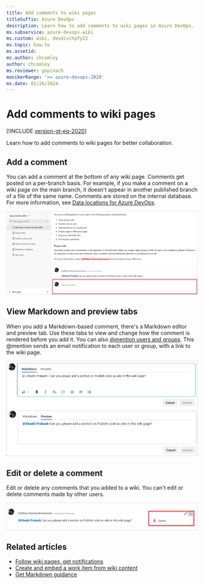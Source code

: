 ```yaml
---
title: Add comments to wiki pages 
titleSuffix: Azure DevOps 
description: Learn how to add comments to wiki pages in Azure DevOps. 
ms.subservice: azure-devops-wiki
ms.custom: wiki, devdivchpfy22
ms.topic: how-to
ms.assetid:
ms.author: chcomley
author: chcomley
ms.reviewer: gopinach
monikerRange: '>= azure-devops-2020'
ms.date: 02/26/2024
---
```


# Add comments to wiki pages

[!INCLUDE [version-gt-eq-2020](../../includes/version-gt-eq-2020.md)]

Learn how to add comments to wiki pages for better collaboration.

## Add a comment

You can add a comment at the bottom of any wiki page. Comments get posted on a per-branch basis. For example, if you make a comment on a wiki page on the main branch, it doesn't appear in another published branch of a file of the same name. Comments are stored on the internal database. For more information, see [Data locations for Azure DevOps](../../organizations/security/data-location.md).

![Screenshot of Created comment on wiki page.](media/wiki/add-wiki-comment.png)

## View Markdown and preview tabs

When you add a Markdown-based comment, there's a Markdown editor and preview tab. Use these tabs to view and change how the comment is rendered before you add it. You can also [@mention users and groups](../../organizations/notifications/at-mentions.md). This @mention sends an email notification to each user or group, with a link to the wiki page.

![Screenshot of wiki comments in Markdown and preview tabs.](media/wiki/wiki-comments-markdown-preview-tabs.png)

## Edit or delete a comment

Edit or delete any comments that you added to a wiki. You can't edit or delete comments made by other users.

![Screenshot of Edit or delete wiki comment.](media/wiki/wiki-comment.png)

## Related articles

- [Follow wiki pages, get notifications](follow-notifications-wiki-pages.md)
- [Create and embed a work item from wiki content](create-embed-wit-from-wiki.md)
- [Get Markdown guidance](markdown-guidance.md)
